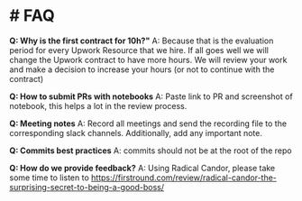 # # FAQ

**Q: Why is the first contract for 10h?"**
A: Because that is the evaluation period for every Upwork Resource that we hire. If all goes well we will change the Upwork contract to have more hours. We will review your work and make a decision to increase your hours (or not to continue with the contract) 
 
**Q: How to submit PRs with notebooks**
A:  Paste link to PR and screenshot of notebook, this helps a lot in the review process. 

**Q: Meeting notes**
A: Record all meetings and send the recording file to the corresponding slack channels. Additionally, add any important note. 

**Q: Commits best practices**
A: commits should not be at the root of the repo

**Q: How do we provide feedback?**
A: Using Radical Candor, please take some time to listen to https://firstround.com/review/radical-candor-the-surprising-secret-to-being-a-good-boss/
